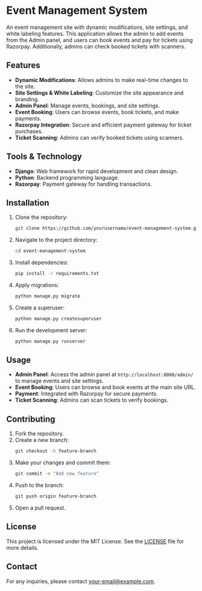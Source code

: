 # Event Management System

An event management site with dynamic modifications, site settings, and white labeling features. This application allows the admin to add events from the Admin panel, and users can book events and pay for tickets using Razorpay. Additionally, admins can check booked tickets with scanners.

## Features

- **Dynamic Modifications**: Allows admins to make real-time changes to the site.
- **Site Settings & White Labeling**: Customize the site appearance and branding.
- **Admin Panel**: Manage events, bookings, and site settings.
- **Event Booking**: Users can browse events, book tickets, and make payments.
- **Razorpay Integration**: Secure and efficient payment gateway for ticket purchases.
- **Ticket Scanning**: Admins can verify booked tickets using scanners.

## Tools & Technology

- **Django**: Web framework for rapid development and clean design.
- **Python**: Backend programming language.
- **Razorpay**: Payment gateway for handling transactions.

## Installation

1. Clone the repository:
    ```bash
    git clone https://github.com/yourusername/event-management-system.git
    ```
2. Navigate to the project directory:
    ```bash
    cd event-management-system
    ```
3. Install dependencies:
    ```bash
    pip install -r requirements.txt
    ```
4. Apply migrations:
    ```bash
    python manage.py migrate
    ```
5. Create a superuser:
    ```bash
    python manage.py createsuperuser
    ```
6. Run the development server:
    ```bash
    python manage.py runserver
    ```

## Usage

- **Admin Panel**: Access the admin panel at `http://localhost:8000/admin/` to manage events and site settings.
- **Event Booking**: Users can browse and book events at the main site URL.
- **Payment**: Integrated with Razorpay for secure payments.
- **Ticket Scanning**: Admins can scan tickets to verify bookings.

## Contributing

1. Fork the repository.
2. Create a new branch:
    ```bash
    git checkout -b feature-branch
    ```
3. Make your changes and commit them:
    ```bash
    git commit -m "Add new feature"
    ```
4. Push to the branch:
    ```bash
    git push origin feature-branch
    ```
5. Open a pull request.

## License

This project is licensed under the MIT License. See the [LICENSE](LICENSE) file for more details.

## Contact

For any inquiries, please contact [your-email@example.com](mailto:jashcontact750@gmail.com).
